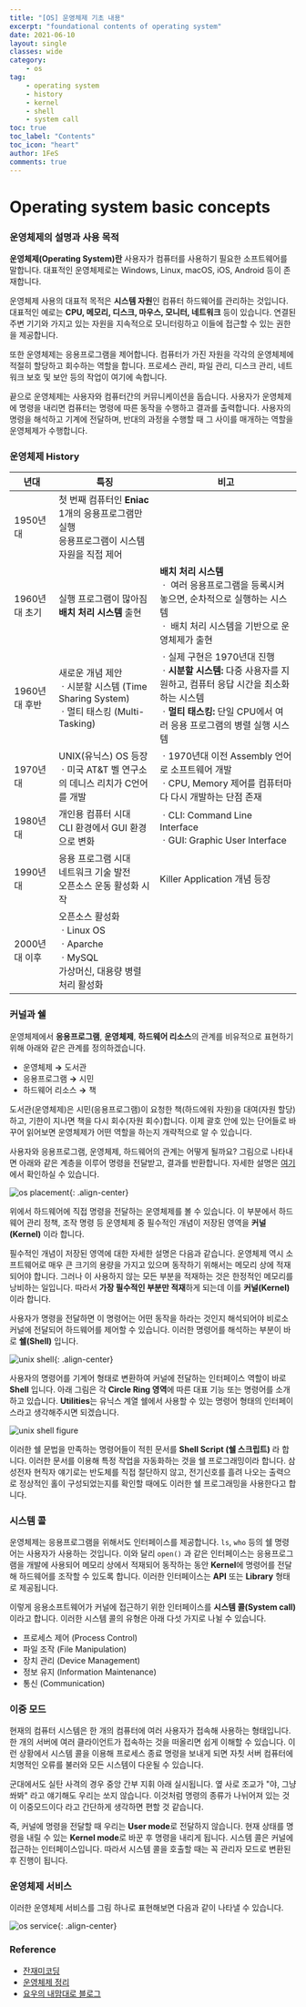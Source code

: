```yaml
---
title: "[OS] 운영체제 기초 내용"
excerpt: "foundational contents of operating system"
date: 2021-06-10
layout: single
classes: wide
category:
    - os
tag:
    - operating system
    - history
    - kernel
    - shell
    - system call
toc: true
toc_label: "Contents"
toc_icon: "heart"
author: 1FeS
comments: true
---
```


# Operating system basic concepts

### 운영체제의 설명과 사용 목적

**운영체제(Operating System)란** 사용자가 컴퓨터를 사용하기 필요한 소프트웨어를 말합니다. 대표적인 운영체제로는 Windows, Linux, macOS, iOS, Android 등이 존재합니다.

운영체제 사용의 대표적 목적은 **시스템 자원**인 컴퓨터 하드웨어를 관리하는 것입니다. 대표적인 예로는 **CPU, 메모리, 디스크, 마우스, 모니터, 네트워크** 등이 있습니다. 연결된 주변 기기와 가지고 있는 자원을 지속적으로 모니터링하고 이들에 접근할 수 있는 권한을 제공합니다.

또한 운영체제는 응용프로그램을 제어합니다. 컴퓨터가 가진 자원을 각각의 운영체제에 적절히 할당하고 회수하는 역할을 합니다. 프로세스 관리, 파일 관리, 디스크 관리, 네트워크 보호 및 보안 등의 작업이 여기에 속합니다.

끝으로 운영체제는 사용자와 컴퓨터간의 커뮤니케이션을 돕습니다. 사용자가 운영체제에 명령을 내리면 컴퓨터는 명령에 따른 동작을 수행하고 결과를 출력합니다. 사용자의 명령을 해석하고 기계에 전달하며, 반대의 과정을 수행할 때 그 사이를 매개하는 역할을 운영체제가 수행합니다.

### 운영체제 History

|년대|특징|비고|
|---|---|---|
|1950년대| 첫 번째 컴퓨터인 **Eniac** <br>1개의 응용프로그램만 실행<br>응용프로그램이 시스템 자원을 직접 제어||
|1960년대 초기|실행 프로그램이 많아짐<br> **배치 처리 시스템** 출현| **배치 처리 시스템**<br> ㆍ 여러 응용프로그램을 등록시켜 놓으면, 순차적으로 실행하는 시스템<br> ㆍ 배치 처리 시스템을 기반으로 운영체제가 출현|
|1960년대 후반|새로운 개념 제안<br>ㆍ시분할 시스템 (Time Sharing System)<br>ㆍ멀티 태스킹 (Multi-Tasking)|ㆍ실제 구현은 1970년대 진행<br>ㆍ**시분할 시스템:** 다중 사용자를 지원하고, 컴퓨터 응답 시간을 최소화하는 시스템<br>ㆍ**멀티 태스킹:** 단일 CPU에서 여러 응용 프로그램의 병렬 실행 시스템|
|1970년대|UNIX(유닉스) OS 등장<br>ㆍ미국 AT&T 벨 연구소의 데니스 리치가 C언어를 개발|ㆍ1970년대 이전 Assembly 언어로 소프트웨어 개발<br>ㆍCPU, Memory 제어를 컴퓨터마다 다시 개발하는 단점 존재|
|1980년대|개인용 컴퓨터 시대<br>CLI 환경에서 GUI 환경으로 변화|ㆍCLI: Command Line Interface<br>ㆍGUI: Graphic User Interface|
|1990년대|응용 프로그램 시대<br>네트워크 기술 발전<br>오픈소스 운동 활성화 시작|Killer Application 개념 등장|
|2000년대 이후|오픈소스 활성화<br>ㆍLinux OS<br>ㆍAparche <br>ㆍMySQL<br> 가상머신, 대용량 병렬 처리 활성화||


### 커널과 쉘

운영체제에서 **응용프로그램**, **운영체제**, **하드웨어 리소스**의 관계를 비유적으로 표현하기 위해 아래와 같은 관계를 정의하겠습니다.

- 운영체제 **→** 도서관
- 응용프로그램 **→** 시민
- 하드웨어 리소스 **→** 책

도서관(운영체제)은 시민(응용프로그램)이 요청한 책(하드에워 자원)을 대여(자원 할당)하고, 기한이 지나면 책을 다시 회수(자원 회수)합니다. 이제 괄호 안에 있는 단어들로 바꾸어 읽어보면 운영체제가 어떤 역할을 하는지 개략적으로 알 수 있습니다.

사용자와 응용프로그램, 운영체제, 하드웨어의 관계는 어떻게 될까요? 그림으로 나타내면 아래와 같은 계층을 이루어 명령을 전달받고, 결과를 반환합니다. 자세한 설명은 [여기](https://ko.wikipedia.org/wiki/%EC%9A%B4%EC%98%81_%EC%B2%B4%EC%A0%9C)에서 확인하실 수 있습니다.

![os placement](/_img/2021-06-10/os_placement.jpg){: .align-center}

위에서 하드웨어에 직접 명령을 전달하는 운영체제를 볼 수 있습니다. 이 부분에서 하드웨어 관리 정책, 조작 명령 등 운영체제 중 필수적인 개념이 저장된 영역을 **커널(Kernel)** 이라 합니다.

필수적인 개념이 저장된 영역에 대한 자세한 설명은 다음과 같습니다. 운영체제 역시 소프트웨어로 매우 큰 크기의 용량을 가지고 있으며 동작하기 위해서는 메모리 상에 적재되어야 합니다. 그러나 이 사용하지 않는 모든 부분을 적재하는 것은 한정적인 메모리를 낭비하는 일입니다. 따라서 **가장 필수적인 부분만 적재**하게 되는데 이를 **커널(Kernel)** 이라 합니다.

사용자가 명령을 전달하면 이 명령어는 어떤 동작을 하라는 것인지 해석되어야 비로소 커널에 전달되어 하드웨어를 제어할 수 있습니다. 이러한 명령어를 해석하는 부분이 바로 **쉘(Shell)** 입니다.

![unix shell](/_img/2021-06-10/unix_shell.jpg){: .align-center}

사용자의 명령어를 기계어 형태로 변환하여 커널에 전달하는 인터페이스 역할이 바로 **Shell** 입니다. 아래 그림은 각 **Circle Ring 영역**에 따른 대표 기능 또는 명령어를 소개하고 있습니다. **Utilities**는 유닉스 계열 쉘에서 사용할 수 있는 명령어 형태의 인터페이스라고 생각해주시면 되겠습니다.

![unix shell figure](/_img/2021-06-10/unix_shell_figure.jpg)

이러한 쉘 문법을 만족하는 명령어들이 적힌 문서를 **Shell Script (쉘 스크립트)** 라 합니다. 이러한 문서를 이용해 특정 작업을 자동화하는 것을 쉘 프로그래밍이라 합니다. 삼성전자 현직자 얘기로는 반도체를 직접 절단하지 않고, 전기신호를 흘려 나오는 출력으로 정상적인 홀이 구성되었는지를 확인할 때에도 이러한 쉘 프로그래밍을 사용한다고 합니다.

### 시스템 콜

운영체제는 응용프로그램을 위해서도 인터페이스를 제공합니다. `ls`, `who` 등의 쉘 명령어는 사용자가 사용하는 것입니다. 이와 달리 `open()` 과 같은 인터페이스는 응용프로그램을 개발에 사용되어 메모리 상에서 적재되어 동작하는 동안 **Kernel**에 명령어를 전달해 하드웨어를 조작할 수 있도록 합니다. 이러한 인터페이스는 **API** 또는 **Library** 형태로 제공됩니다.

이렇게 응용소프트웨어가 커널에 접근하기 위한 인터페이스를 **시스템 콜(System call)** 이라고 합니다. 이러한 시스템 콜의 유형은 아래 다섯 가지로 나뉠 수 있습니다.

- 프로세스 제어 (Process Control)
- 파일 조작 (File Manipulation)
- 장치 관리 (Device Management)
- 정보 유지 (Information Maintenance)
- 통신 (Communication)

### 이중 모드

현재의 컴퓨터 시스템은 한 개의 컴퓨터에 여러 사용자가 접속해 사용하는 형태입니다. 한 개의 서버에 여러 클라이언트가 접속하는 것을 떠올리면 쉽게 이해할 수 있습니다. 이런 상황에서 시스템 콜을 이용해 프로세스 종료 명령을 보내게 되면 자칫 서버 컴퓨터에 치명적인 오류를 불러와 모든 시스템이 다운될 수 있습니다.

군대에서도 실탄 사격의 경우 중앙 간부 지휘 아래 실시됩니다. 옆 사로 조교가 "야, 그냥 쏴봐" 라고 얘기해도 우리는 쏘지 않습니다. 이것처럼 명령의 종류가 나뉘어져 있는 것이 이중모드이다 라고 간단하게 생각하면 편할 것 같습니다.

즉, 커널에 명령을 전달할 때 우리는 **User mode**로 전달하지 않습니다. 현재 상태를 명령을 내릴 수 있는 **Kernel mode**로 바꾼 후 명령을 내리게 됩니다. 시스템 콜은 커널에 접근하는 인터페이스입니다. 따라서 시스템 콜을 호출할 때는 꼭 관리자 모드로 변환된 후 진행이 됩니다.

### 운영체제 서비스

이러한 운영체제 서비스를 그림 하나로 표현해보면 다음과 같이 나타낼 수 있습니다.

![os service](/_img/2021-06-10/os_service.jpg){: .align-center}

### Reference
- [잔재미코딩](https://www.fun-coding.org/whatisos.html)
- [운영체제 정리](https://velog.io/@codemcd/%EC%9A%B4%EC%98%81%EC%B2%B4%EC%A0%9COS-1.-%EC%9A%B4%EC%98%81%EC%B2%B4%EC%A0%9C%EB%9E%80)
- [요우의 내맘대로 블로그](https://luckyyowu.tistory.com/132?category=751813)
